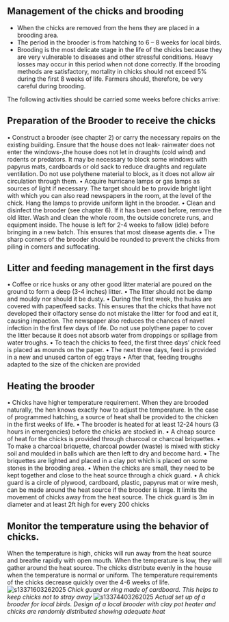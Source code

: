 ## Management of the chicks and brooding
* When the chicks are removed from the hens they are placed in a brooding area.
* The period in the brooder is from hatching to 6 – 8 weeks for local birds.
* Brooding is the most delicate stage in the life of the chicks because they are very vulnerable to diseases and other stressful conditions. Heavy losses may occur in this period when not done correctly. If the brooding methods are satisfactory, mortality in chicks should not exceed 5% during the first 8 weeks of life. Farmers should, therefore, be very careful during brooding.

The following activities should be carried some weeks before chicks arrive:

## Preparation of the Brooder to receive the chicks
• Construct a brooder (see chapter 2) or carry the necessary repairs on the existing building. Ensure that the house does not leak- rainwater does not enter the windows-,the house does not let in draughts (cold wind) and rodents or predators. It may be necessary to block some windows with papyrus mats, cardboards or old sack to reduce draughts and regulate ventilation. Do not use polythene material to block, as it does not allow air circulation through them.
• Acquire hurricane lamps or gas lamps as sources of light if necessary. The target should be to provide bright light with which you can also read newspapers in the room, at the level of the chick. Hang the lamps to provide uniform light in the brooder.
• Clean and disinfect the brooder (see chapter 6). If it has been used before, remove the old litter. Wash and clean the whole room, the outside concrete runs, and equipment inside. The house is left for 2-4 weeks to fallow (idle) before bringing in a new batch. This ensures that most disease agents die.
• The sharp corners of the brooder should be rounded to prevent the chicks from piling in corners and suffocating.

## Litter and feeding management in the first days
• Coffee or rice husks or any other good litter material are poured on the ground to form a deep (3-4 inches) litter.
• The litter should not be damp and mouldy nor should it be dusty.
• During the first week, the husks are covered with paper/feed sacks. This ensures that the chicks that have not developed their olfactory sense do not mistake the litter for food and eat it, causing impaction. The newspaper also reduces the chances of navel infection in the first few days of life. Do not use polythene paper to cover the litter because it does not absorb water from droppings or spillage from water troughs.
• To teach the chicks to feed, the first three days’ chick feed is placed as mounds on the paper.
• The next three days, feed is provided in a new and unused carton of egg trays
• After that, feeding troughs adapted to the size of the chicken are provided

## Heating the brooder
• Chicks have higher temperature requirement. When they are brooded naturally, the hen knows exactly how to adjust the temperature. In the case of programmed hatching, a source of heat shall be provided to the chicken in the first weeks of life.
• The brooder is heated for at least 12-24 hours (3 hours in emergencies) before the chicks are stocked in.
• A cheap source of heat for the chicks is provided through charcoal or charcoal briquettes.
• To make a charcoal briquette, charcoal powder (waste) is mixed with sticky soil and moulded in balls which are then left to dry and become hard.
• The briquettes are lighted and placed in a clay pot which is placed on some stones in the brooding area.
• When the chicks are small, they need to be kept together and close to the heat source through a chick guard.
• A chick guard is a circle of plywood, cardboard, plastic, papyrus mat or wire mesh, can be made around the heat source if the brooder is large. It limits the movement of chicks away from the heat source. The chick guard is 3m in diameter and at least 2ft high for every 200 chicks

## Monitor the temperature using the behavior of chicks.
When the temperature is high, chicks will run away from the heat source and breathe rapidly with open mouth. When the temperature is low, they will gather around the heat source. The chicks distribute evenly in the house when the temperature is normal or uniform. The temperature requirements of the chicks decrease quickly over the 4-6 weeks of life.
![s13371603262025](https://a.okmd.dev/md/67e3847fbb1e4.png)
_Chick guard or ring made of cardboard. This helps to keep chicks not to stray away_
![s13374403262025](https://a.okmd.dev/md/67e3849c1276f.png)
_Actual set up of a brooder for local birds. Design of a local brooder with clay pot heater and chicks are randomly distributed showing adequate heat_
